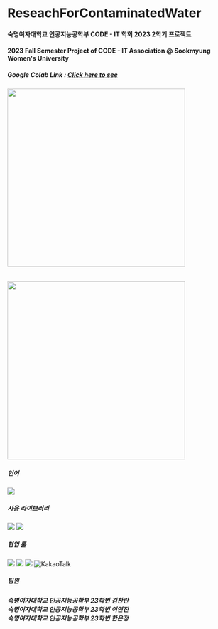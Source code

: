 # ReseachForContaminatedWater

#### 숙명여자대학교 인공지능공학부 CODE - IT 학회 2023 2학기 프로젝트
#### 2023 Fall Semester Project of CODE - IT Association @ Sookmyung Women's University

##### Google Colab Link : [Click here to see](https://colab.research.google.com/drive/1bVtheUJNO25rPc89fACe9mevZ3mSk65A?usp=sharing)


<img src="https://github.com/user-attachments/assets/90135fc6-b181-4308-a2ae-ae3586327751"  height="400"/>

###### 
<img src="https://github.com/user-attachments/assets/83a17491-f703-4d46-b78d-c4b807f70b4c" height="400"/>

##### 언어 
<img src="https://img.shields.io/badge/Python-3776AB?style=flat-square&logo=Python&logoColor=white"/>

##### 사용 라이브러리 
<img src="https://img.shields.io/badge/Pandas-2C2D72?style=for-the-badge&logo=pandas&logoColor=white"/> <img src="https://img.shields.io/badge/Folium-77B829?style=for-the-badge&logo=folium&logoColor=white"/>


##### 협업 툴
<img src="https://img.shields.io/badge/Colab-F9AB00?style=for-the-badge&logo=googlecolab&color=525252"/> <img src="https://img.shields.io/badge/Google_Cloud-4285F4?style=for-the-badge&logo=google-cloud&logoColor=white"/> <img src="https://img.shields.io/badge/Notion-000000?style=for-the-badge&logo=notion&logoColor=white"/> ![KakaoTalk](https://img.shields.io/badge/kakaotalk-ffcd00.svg?style=for-the-badge&logo=kakaotalk&logoColor=000000)


##### 팀원 

<h5>숙명여자대학교 인공지능공학부 23학번 김찬란 <br>
숙명여자대학교 인공지능공학부 23학번 이연진 <br>
숙명여자대학교 인공지능공학부 23학번 한은정 <br> </h5>
